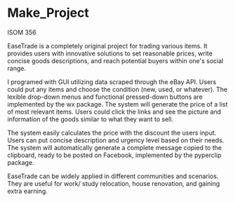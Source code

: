 # Make_Project
ISOM 356

EaseTrade is a completely original project for trading various items. It provides users with innovative solutions to set reasonable prices, write concise goods descriptions, and reach potential buyers within one's social range. 

I programed with GUI utilizing data scraped through the eBay API. Users could put any items and choose the condition (new, used, or whatever). The lexible drop-down menus and functional pressed-down buttons are implemented by the wx package. The system will generate the price of a list of most relevant items. Users could click the links and see the picture and information of the goods similar to what they want to sell.

The system easily calculates the price with the discount the users input. Users can put concise description and urgency level based on their needs. The system will automatically generate a complete message copied to the clipboard, ready to be posted on Facebook, implemented by the pyperclip package.

EaseTrade can be widely applied in different communities and scenarios. They are useful for work/ study relocation, house renovation, and gaining extra earning.
